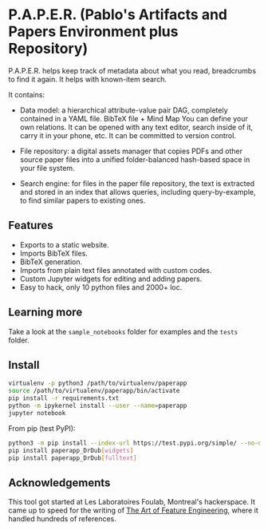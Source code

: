 # P.A.P.E.R. (Pablo's Artifacts and Papers Environment plus Repository)

P.A.P.E.R. helps keep track of metadata about what you read,
breadcrumbs to find it again. It helps with known-item search.

It contains:

* Data model: a hierarchical attribute-value pair DAG, completely
  contained in a YAML file.  BibTeX file + Mind Map You can define
  your own relations. It can be opened with any text editor, search
  inside of it, carry it in your phone, etc. It can be committed to
  version control.

* File repository: a digital assets manager that copies PDFs and
  other source paper files into a unified folder-balanced hash-based
  space in your file system.
  
* Search engine: for files in the paper file repository, the text is
  extracted and stored in an index that allows queries, including
  query-by-example, to find similar papers to existing ones.
  


## Features

* Exports to a static website.
* Imports BibTeX files.
* BibTeX generation.
* Imports from plain text files annotated with custom codes.
* Custom Jupyter widgets for editing and adding papers.
* Easy to hack, only 10 python files and 2000+ loc.



## Learning more

Take a look at the ``sample_notebooks`` folder for examples and the
``tests`` folder.



## Install

```bash
virtualenv -p python3 /path/to/virtualenv/paperapp
source /path/to/virtualenv/paperapp/bin/activate
pip install -r requirements.txt
python -m ipykernel install --user --name=paperapp
jupyter notebook
```

From pip (test PyPI):

```bash
python3 -m pip install --index-url https://test.pypi.org/simple/ --no-deps paperapp_DrDub
pip install paperapp_DrDub[widgets]
pip install paperapp_DrDub[fulltext]
```


## Acknowledgements

This tool got started at Les Laboratoires Foulab, Montreal's
hackerspace. It came up to speed for the writing of [The Art of
Feature Engineering](http://artoffeatureengineering.com/), where it
handled hundreds of references.
